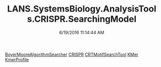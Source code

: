 ﻿---
title: LANS.SystemsBiology.AnalysisTools.CRISPR.SearchingModel
date: 6/19/2016 11:14:44 AM
---

[BoyerMooreAlgorithmSearcher](T-LANS.SystemsBiology.AnalysisTools.CRISPR.SearchingModel.BoyerMooreAlgorithmSearcher.html)
[CRISPR](T-LANS.SystemsBiology.AnalysisTools.CRISPR.SearchingModel.CRISPR.html)
[CRTMotifSearchTool](T-LANS.SystemsBiology.AnalysisTools.CRISPR.SearchingModel.CRTMotifSearchTool.html)
[KMer](T-LANS.SystemsBiology.AnalysisTools.CRISPR.SearchingModel.KMer.html)
[KmerProfile](T-LANS.SystemsBiology.AnalysisTools.CRISPR.SearchingModel.KmerProfile.html)
